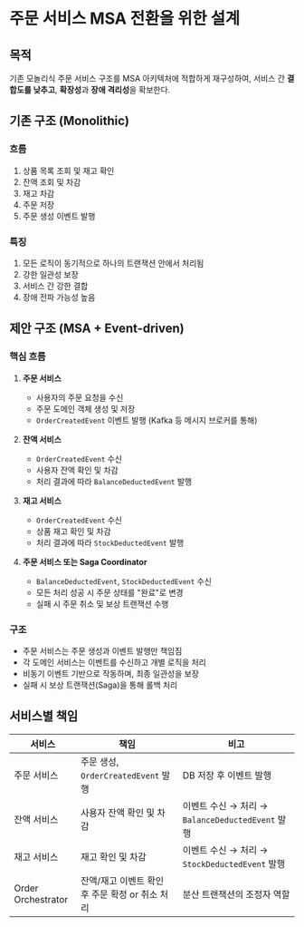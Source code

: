 # 주문 서비스 MSA 전환을 위한 설계

## 목적

기존 모놀리식 주문 서비스 구조를 MSA 아키텍처에 적합하게 재구성하여, 서비스 간 **결합도를 낮추고**, **확장성**과 **장애 격리성**을 확보한다.

## 기존 구조 (Monolithic)

### 흐름

1. 상품 목록 조회 및 재고 확인
2. 잔액 조회 및 차감
3. 재고 차감
4. 주문 저장
5. 주문 생성 이벤트 발행

### 특징

1. 모든 로직이 동기적으로 하나의 트랜잭션 안에서 처리됨
2. 강한 일관성 보장
3. 서비스 간 강한 결합
4. 장애 전파 가능성 높음

## 제안 구조 (MSA + Event-driven)

### 핵심 흐름

1. **주문 서비스**

   - 사용자의 주문 요청을 수신
   - 주문 도메인 객체 생성 및 저장
   - `OrderCreatedEvent` 이벤트 발행 (Kafka 등 메시지 브로커를 통해)

2. **잔액 서비스**

   - `OrderCreatedEvent` 수신
   - 사용자 잔액 확인 및 차감
   - 처리 결과에 따라 `BalanceDeductedEvent` 발행

3. **재고 서비스**

   - `OrderCreatedEvent` 수신
   - 상품 재고 확인 및 차감
   - 처리 결과에 따라 `StockDeductedEvent` 발행

4. **주문 서비스 또는 Saga Coordinator**
   - `BalanceDeductedEvent`, `StockDeductedEvent` 수신
   - 모든 처리 성공 시 주문 상태를 "완료"로 변경
   - 실패 시 주문 취소 및 보상 트랜잭션 수행

### 구조

- 주문 서비스는 주문 생성과 이벤트 발행만 책임짐
- 각 도메인 서비스는 이벤트를 수신하고 개별 로직을 처리
- 비동기 이벤트 기반으로 작동하며, 최종 일관성을 보장
- 실패 시 보상 트랜잭션(Saga)을 통해 롤백 처리

## 서비스별 책임

| 서비스             | 책임                                            | 비고                                             |
| ------------------ | ----------------------------------------------- | ------------------------------------------------ |
| 주문 서비스        | 주문 생성, `OrderCreatedEvent` 발행             | DB 저장 후 이벤트 발행                           |
| 잔액 서비스        | 사용자 잔액 확인 및 차감                        | 이벤트 수신 → 처리 → `BalanceDeductedEvent` 발행 |
| 재고 서비스        | 재고 확인 및 차감                               | 이벤트 수신 → 처리 → `StockDeductedEvent` 발행   |
| Order Orchestrator | 잔액/재고 이벤트 확인 후 주문 확정 or 취소 처리 | 분산 트랜잭션의 조정자 역할                      |

